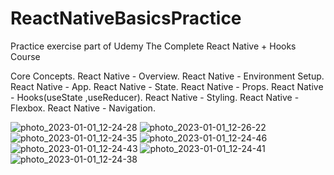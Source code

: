 # ReactNativeBasicsPractice

Practice exercise part of Udemy The Complete React Native + Hooks Course

Core Concepts.
React Native - Overview.
React Native - Environment Setup.
React Native - App.
React Native - State.
React Native - Props.
React Native - Hooks(useState ,useReducer).
React Native - Styling.
React Native - Flexbox.
React Native - Navigation.

![photo_2023-01-01_12-24-28](https://user-images.githubusercontent.com/100344844/210163221-53db629c-5abb-41ce-a0bb-95319742b38f.jpg)
![photo_2023-01-01_12-26-22](https://user-images.githubusercontent.com/100344844/210163230-db7d25fb-a202-43ea-b969-ceb779d187d7.jpg)
![photo_2023-01-01_12-24-35](https://user-images.githubusercontent.com/100344844/210163220-df51e75d-cd5e-4e6a-813f-bb8b6760e74d.jpg)
![photo_2023-01-01_12-24-46](https://user-images.githubusercontent.com/100344844/210163214-466bce5d-26b3-4f27-8520-54eb60acc553.jpg)
![photo_2023-01-01_12-24-43](https://user-images.githubusercontent.com/100344844/210163217-793d7273-d220-42d7-a6b2-3cc632f4c4ef.jpg)
![photo_2023-01-01_12-24-41](https://user-images.githubusercontent.com/100344844/210163218-f11452a1-5f91-408f-a849-43bafa6f0c57.jpg)
![photo_2023-01-01_12-24-38](https://user-images.githubusercontent.com/100344844/210163219-0ec180b4-7f7e-4586-b8fa-18f048ef8aa9.jpg)

